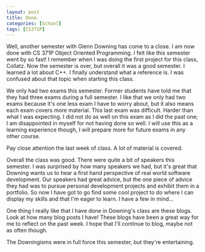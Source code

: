 ```yaml
---
layout: post
title: Done.
categories: [School]
tags: [CS371P]
---
```


Well, another semester with Glenn Downing has come to a close. I am now done with CS 371P Object Oriented Programming. I felt like this semester went by so fast! I remember when I was doing the first project for this class, Collatz. Now the semester is over, but overall it was a good semester. I learned a lot about C++. I finally understand what a reference is. I was confused about that topic when starting this class.

We only had two exams this semester. Former students have told me that they had three exams during a full semester. I like that we only had two exams because it's one less exam I have to worry about, but it also means each exam covers more material. This last exam was difficult. Harder than what I was expecting. I did not do as well on this exam as I did the past one; I am disappointed in myself for not having done so well. I will use this as a learning experience though, I will prepare more for future exams in any other course.

Pay close attention the last week of class. A lot of material is covered.

Overall the class was good. There were quite a bit of speakers this semester. I was surprised by how many speakers we had, but it's great that Downing wants us to hear a first hand perspective of real world software development. Our speakers had great advice, but the one piece of advice they had was to pursue personal development projects and exhibit them in a portfolio. So now I have got to go find some cool project to do where I can display my skills and that I'm eager to learn. I have a few in mind...

One thing I really like that I have done in Downing's class are these blogs. Look at how many blog posts I have! These blogs have been a great way for me to reflect on the past week. I hope that I'll continue to blog, maybe not as often though.

The Downingisms were in full force this semester, but they're entertaining.
